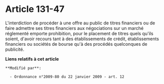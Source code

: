 # Article 131-47

L'interdiction de      procéder à une offre au public de titres financiers ou de faire admettre ses titres financiers aux
négociations sur un marché réglementé emporte prohibition, pour le placement de titres quels qu'ils soient, d'avoir recours
tant à des établissements de crédit, établissements financiers ou sociétés de bourse qu'à des procédés quelconques de
publicité.

**Liens relatifs à cet article**

	**Modifié par**:

	  - Ordonnance n°2009-80 du 22 janvier 2009 - art. 12
